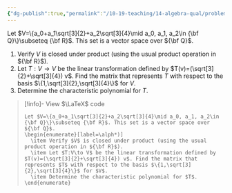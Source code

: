 ```yaml
---
{"dg-publish":true,"permalink":"/10-19-teaching/14-algebra-qual/problem-from-past-exams/linear-algebra/matrix-and-characteristic-polynomial-for-a-given-linear-transformation/","tags":["linear_algebra"],"updated":"2025-03-19T10:51:59-07:00"}
---
```


Let $V=\{a_0+a_1\sqrt[3]{2}+a_2\sqrt[3]{4}\mid a_0, a_1, a_2\in {\bf Q}\}\subseteq {\bf R}$. This set is a vector space over ${\bf Q}$.

1. Verify $V$ is closed under product (using the usual product operation in ${\bf R}$).
2. Let $T:V\to V$ be the linear transformation defined by $T(v)=(\sqrt[3]{2}+\sqrt[3]{4}) v$. Find the matrix that represents $T$ with respect to the basis $\{1,\sqrt[3]{2},\sqrt[3]{4}\}$ for $V$.
3. Determine the characteristic polynomial for $T$.

> [!info]- View $\LaTeX$ code
> ```
> Let $V=\{a_0+a_1\sqrt[3]{2}+a_2\sqrt[3]{4}\mid a_0, a_1, a_2\in {\bf Q}\}\subseteq {\bf R}$. This set is a vector space over ${\bf Q}$.
> \begin{enumerate}[label=\alph*)]
> 	\item Verify $V$ is closed under product (using the usual product operation in ${\bf R}$).
> 	\item Let $T:V\to V$ be the linear transformation defined by $T(v)=(\sqrt[3]{2}+\sqrt[3]{4}) v$. Find the matrix that represents $T$ with respect to the basis $\{1,\sqrt[3]{2},\sqrt[3]{4}\}$ for $V$.
> 	\item Determine the characteristic polynomial for $T$.
> \end{enumerate}
> ```